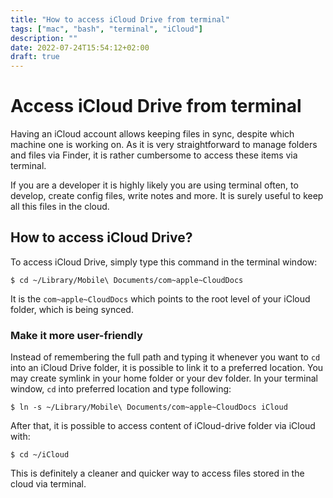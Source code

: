 ```yaml
---
title: "How to access iCloud Drive from terminal"
tags: ["mac", "bash", "terminal", "iCloud"]
description: ""
date: 2022-07-24T15:54:12+02:00
draft: true
---
```

# Access iCloud Drive from terminal

Having an iCloud account allows keeping files in sync, despite which machine one is working on. As it is
very straightforward to manage folders and files via Finder, it is rather cumbersome to access these items via terminal. 

If you are a developer it is highly likely you are using terminal often, to develop, create config files, write notes and more.
It is surely useful to keep all this files in the cloud. 

## How to access iCloud Drive?
To access iCloud Drive, simply type this command in the terminal window:

`$ cd ~/Library/Mobile\ Documents/com~apple~CloudDocs`

It is the `com~apple~CloudDocs` which points to the root level of your iCloud folder, which is being synced.

### Make it more user-friendly

Instead of remembering the full path and typing it whenever you want to `cd` into an iCloud Drive folder, it is possible to link it to a preferred location.
You may create symlink in your home folder or your dev folder.
In your terminal window, `cd` into preferred location and type following:

`$ ln -s ~/Library/Mobile\ Documents/com~apple~CloudDocs iCloud`

After that, it is possible to access content of iCloud-drive folder via iCloud with:

`$ cd ~/iCloud`

This is definitely a cleaner and quicker way to access files stored in the cloud via terminal.